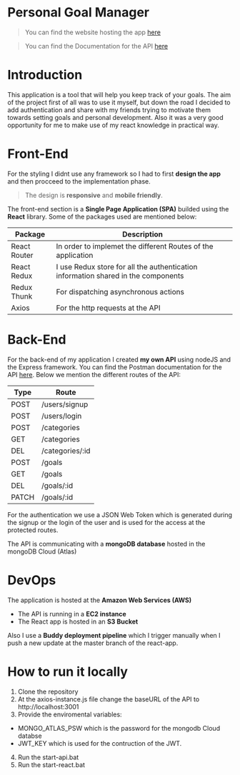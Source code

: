 
# Personal Goal Manager

> You can find the website hosting the app [here](http://personal-goal-manager-react.s3-website.eu-west-2.amazonaws.com/) 

> You can find the Documentation for the API [here](https://documenter.getpostman.com/view/12163449/TVRn36nm#intro) 

# Introduction

This application is a tool that will help you keep track of your goals. The aim of the project first of all was to use it
myself, but down the road I decided to add authentication and share with my friends trying to motivate them towards setting
goals and personal development. Also it was a very good opportunity for me to make use of my react knowledge in practical
way.

# Front-End

For the styling I didnt use any framework so I had to first **design the app** and then procceed to the implementation phase.

> The design is **responsive** and **mobile friendly**.

The front-end section is a **Single Page Application (SPA)** builded using the **React** library. 
Some of the packages used are mentioned below:

| Package | Description |
| ----------- | ----------- |
| React Router | In order to implemet the different Routes of the application |
| React Redux | I use Redux store for all the authentication information shared in the components|
| Redux Thunk | For dispatching asynchronous actions |
| Axios | For the http requests at the API |



# Back-End

For the back-end of my application I created **my own API** using nodeJS and the Express framework. You can find the Postman documentation for the API [here](https://documenter.getpostman.com/view/12163449/TVRn36nm#intro). Below we mention the different routes of the API:

| Type | Route |
| ----------- | ----------- |
| POST | /users/signup |
| POST | /users/login |
| POST | /categories |
| GET | /categories |
| DEL | /categories/:id |
| POST | /goals |
| GET | /goals |
| DEL | /goals/:id |
| PATCH | /goals/:id |

For the authentication we use a JSON  Web Token which is generated during the signup or the login of the user
and is used for the access at the protected routes.

The API is communicating with a **mongoDB database** hosted in the mongoDB Cloud (Atlas)


# DevOps

The application is hosted at the **Amazon Web Services (AWS)**

* The API is running in a **EC2 instance**
* The React app is hosted in an **S3 Bucket**

Also I use a **Buddy deployment pipeline** which I trigger manually when I push a new update at the master branch of the react-app.

# How to run it locally

1. Clone the repository
2. At the axios-instance.js file change the baseURL of the API to http://localhost:3001
3. Provide the enviromental variables: 
  * MONGO_ATLAS_PSW which is the password for the mongodb Cloud databse
  * JWT_KEY which is used for the contruction of the JWT.
  
 4. Run the start-api.bat
 5. Run the start-react.bat





